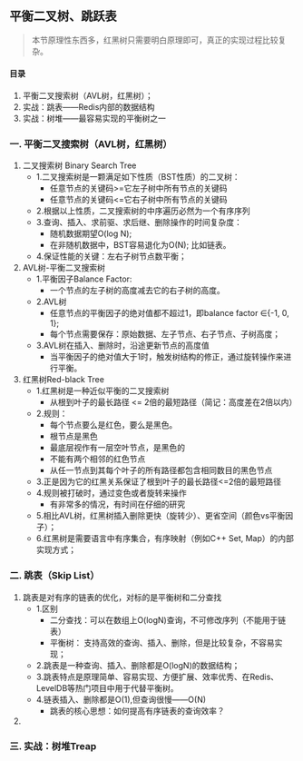 ## 平衡二叉树、跳跃表
> 本节原理性东西多，红黑树只需要明白原理即可，真正的实现过程比较复杂。

#### 目录
1. 平衡二叉搜索树（AVL树，红黑树）；
2. 实战：跳表——Redis内部的数据结构
3. 实战：树堆——最容易实现的平衡树之一

### 一. 平衡二叉搜索树（AVL树，红黑树）
1. 二叉搜索树 Binary Search Tree
	- 1.二叉搜索树是一颗满足如下性质（BST性质）的二叉树：
		- 任意节点的关键码>=它左子树中所有节点的关键码
		- 任意节点的关键码<=它右子树中所有节点的关键码
	- 2.根据以上性质，二叉搜索树的中序遍历必然为一个有序序列
	- 3.查询、插入、求前驱、求后继、删除操作的时间复杂度：
		- 随机数据期望O(log N);
		- 在非随机数据中，BST容易退化为O(N); 比如链表。
	- 4.保证性能的关键：左右子树节点数平衡； 	
2. AVL树-平衡二叉搜索树
	- 1.平衡因子Balance Factor:
		- 一个节点的左子树的高度减去它的右子树的高度。
	- 2.AVL树
		- 任意节点的平衡因子的绝对值都不超过1，即balance factor &#8712;{-1, 0, 1};
		- 每个节点需要保存：原始数据、左子节点、右子节点、子树高度；
	- 3.AVL树在插入、删除时，沿途更新节点的高度值
		- 当平衡因子的绝对值大于1时，触发树结构的修正，通过旋转操作来进行平衡。
3. 红黑树Red-black Tree
	- 1.红黑树是一种近似平衡的二叉搜索树
		- 从根到叶子的最长路径 <= 2倍的最短路径（简记：高度差在2倍以内）
	- 2.规则：
		- 每个节点要么是红色，要么是黑色。
		- 根节点是黑色
		- 最底层视作有一层空叶节点，是黑色的
		- 不能有两个相邻的红色节点
		- 从任一节点到其每个叶子的所有路径都包含相同数目的黑色节点
	- 3.正是因为它的红黑关系保证了根到叶子的最长路径<=2倍的最短路径
	- 4.规则被打破时，通过变色或者旋转来操作
		- 有非常多的情况，有时间在仔细的研究
	- 5.相比AVL树，红黑树插入删除更快（旋转少）、更省空间（颜色vs平衡因子）；
	- 6.红黑树是需要语言中有序集合，有序映射（例如C++ Set, Map）的内部实现方式；

### 二. 跳表（Skip List）
1. 跳表是对有序的链表的优化，对标的是平衡树和二分查找
	- 1.区别
		- 二分查找：可以在数组上O(logN)查询，不可修改序列（不能用于链表）
		- 平衡树： 支持高效的查询、插入、删除，但是比较复杂，不容易实现；
	- 2.跳表是一种查询、插入、删除都是O(logN)的数据结构；
	- 3.跳表特点是原理简单、容易实现、方便扩展、效率优秀、在Redis、LevelDB等热门项目中用于代替平衡树。
	- 4.链表插入、删除都是O(1),但查询很慢——O(N)
		- 跳表的核心思想：如何提高有序链表的查询效率？
2. 

### 三. 实战：树堆Treap


